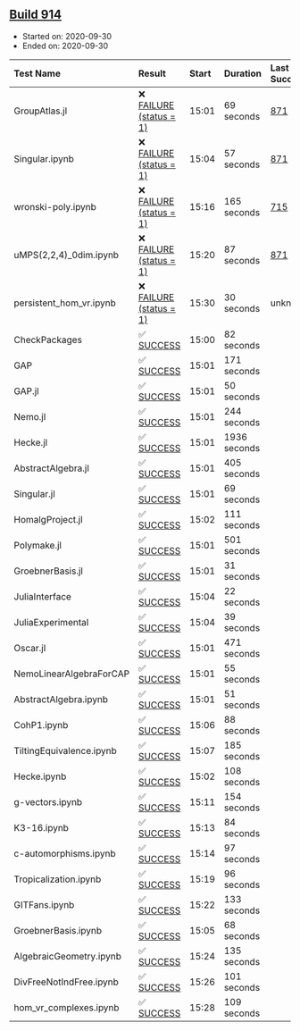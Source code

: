 ## [Build 914](https://oscarci.mathematik.uni-kl.de/job/oscar-stable/914/)

* Started on: 2020-09-30
* Ended on: 2020-09-30

| Test Name    | Result | Start | Duration | Last Success | First Failure |
|:-------------|:-------|:------|:---------|:-------------|:--------------|
| GroupAtlas.jl | ❌ [FAILURE (status = 1)](https://oscarci.mathematik.uni-kl.de/job/oscar-stable/914/artifact/logs/build-914/GroupAtlas.jl.log) | 15:01 | 69 seconds | [871](https://oscarci.mathematik.uni-kl.de/job/oscar-stable/871/) | [872](https://oscarci.mathematik.uni-kl.de/job/oscar-stable/872/) |
| Singular.ipynb | ❌ [FAILURE (status = 1)](https://oscarci.mathematik.uni-kl.de/job/oscar-stable/914/artifact/logs/build-914/Singular.ipynb.log) | 15:04 | 57 seconds | [871](https://oscarci.mathematik.uni-kl.de/job/oscar-stable/871/) | [872](https://oscarci.mathematik.uni-kl.de/job/oscar-stable/872/) |
| wronski-poly.ipynb | ❌ [FAILURE (status = 1)](https://oscarci.mathematik.uni-kl.de/job/oscar-stable/914/artifact/logs/build-914/wronski-poly.ipynb.log) | 15:16 | 165 seconds | [715](https://oscarci.mathematik.uni-kl.de/job/oscar-stable/715/) | [716](https://oscarci.mathematik.uni-kl.de/job/oscar-stable/716/) |
| uMPS(2,2,4)_0dim.ipynb | ❌ [FAILURE (status = 1)](https://oscarci.mathematik.uni-kl.de/job/oscar-stable/914/artifact/logs/build-914/uMPS-2-2-4-_0dim.ipynb.log) | 15:20 | 87 seconds | [871](https://oscarci.mathematik.uni-kl.de/job/oscar-stable/871/) | [872](https://oscarci.mathematik.uni-kl.de/job/oscar-stable/872/) |
| persistent_hom_vr.ipynb | ❌ [FAILURE (status = 1)](https://oscarci.mathematik.uni-kl.de/job/oscar-stable/914/artifact/logs/build-914/persistent_hom_vr.ipynb.log) | 15:30 | 30 seconds | unknown | unknown |
| CheckPackages | ✅ [SUCCESS](https://oscarci.mathematik.uni-kl.de/job/oscar-stable/914/artifact/logs/build-914/CheckPackages.log) | 15:00 | 82 seconds |  |  |
| GAP | ✅ [SUCCESS](https://oscarci.mathematik.uni-kl.de/job/oscar-stable/914/artifact/logs/build-914/GAP.log) | 15:01 | 171 seconds |  |  |
| GAP.jl | ✅ [SUCCESS](https://oscarci.mathematik.uni-kl.de/job/oscar-stable/914/artifact/logs/build-914/GAP.jl.log) | 15:01 | 50 seconds |  |  |
| Nemo.jl | ✅ [SUCCESS](https://oscarci.mathematik.uni-kl.de/job/oscar-stable/914/artifact/logs/build-914/Nemo.jl.log) | 15:01 | 244 seconds |  |  |
| Hecke.jl | ✅ [SUCCESS](https://oscarci.mathematik.uni-kl.de/job/oscar-stable/914/artifact/logs/build-914/Hecke.jl.log) | 15:01 | 1936 seconds |  |  |
| AbstractAlgebra.jl | ✅ [SUCCESS](https://oscarci.mathematik.uni-kl.de/job/oscar-stable/914/artifact/logs/build-914/AbstractAlgebra.jl.log) | 15:01 | 405 seconds |  |  |
| Singular.jl | ✅ [SUCCESS](https://oscarci.mathematik.uni-kl.de/job/oscar-stable/914/artifact/logs/build-914/Singular.jl.log) | 15:01 | 69 seconds |  |  |
| HomalgProject.jl | ✅ [SUCCESS](https://oscarci.mathematik.uni-kl.de/job/oscar-stable/914/artifact/logs/build-914/HomalgProject.jl.log) | 15:02 | 111 seconds |  |  |
| Polymake.jl | ✅ [SUCCESS](https://oscarci.mathematik.uni-kl.de/job/oscar-stable/914/artifact/logs/build-914/Polymake.jl.log) | 15:01 | 501 seconds |  |  |
| GroebnerBasis.jl | ✅ [SUCCESS](https://oscarci.mathematik.uni-kl.de/job/oscar-stable/914/artifact/logs/build-914/GroebnerBasis.jl.log) | 15:01 | 31 seconds |  |  |
| JuliaInterface | ✅ [SUCCESS](https://oscarci.mathematik.uni-kl.de/job/oscar-stable/914/artifact/logs/build-914/JuliaInterface.log) | 15:04 | 22 seconds |  |  |
| JuliaExperimental | ✅ [SUCCESS](https://oscarci.mathematik.uni-kl.de/job/oscar-stable/914/artifact/logs/build-914/JuliaExperimental.log) | 15:04 | 39 seconds |  |  |
| Oscar.jl | ✅ [SUCCESS](https://oscarci.mathematik.uni-kl.de/job/oscar-stable/914/artifact/logs/build-914/Oscar.jl.log) | 15:01 | 471 seconds |  |  |
| NemoLinearAlgebraForCAP | ✅ [SUCCESS](https://oscarci.mathematik.uni-kl.de/job/oscar-stable/914/artifact/logs/build-914/NemoLinearAlgebraForCAP.log) | 15:01 | 55 seconds |  |  |
| AbstractAlgebra.ipynb | ✅ [SUCCESS](https://oscarci.mathematik.uni-kl.de/job/oscar-stable/914/artifact/logs/build-914/AbstractAlgebra.ipynb.log) | 15:01 | 51 seconds |  |  |
| CohP1.ipynb | ✅ [SUCCESS](https://oscarci.mathematik.uni-kl.de/job/oscar-stable/914/artifact/logs/build-914/CohP1.ipynb.log) | 15:06 | 88 seconds |  |  |
| TiltingEquivalence.ipynb | ✅ [SUCCESS](https://oscarci.mathematik.uni-kl.de/job/oscar-stable/914/artifact/logs/build-914/TiltingEquivalence.ipynb.log) | 15:07 | 185 seconds |  |  |
| Hecke.ipynb | ✅ [SUCCESS](https://oscarci.mathematik.uni-kl.de/job/oscar-stable/914/artifact/logs/build-914/Hecke.ipynb.log) | 15:02 | 108 seconds |  |  |
| g-vectors.ipynb | ✅ [SUCCESS](https://oscarci.mathematik.uni-kl.de/job/oscar-stable/914/artifact/logs/build-914/g-vectors.ipynb.log) | 15:11 | 154 seconds |  |  |
| K3-16.ipynb | ✅ [SUCCESS](https://oscarci.mathematik.uni-kl.de/job/oscar-stable/914/artifact/logs/build-914/K3-16.ipynb.log) | 15:13 | 84 seconds |  |  |
| c-automorphisms.ipynb | ✅ [SUCCESS](https://oscarci.mathematik.uni-kl.de/job/oscar-stable/914/artifact/logs/build-914/c-automorphisms.ipynb.log) | 15:14 | 97 seconds |  |  |
| Tropicalization.ipynb | ✅ [SUCCESS](https://oscarci.mathematik.uni-kl.de/job/oscar-stable/914/artifact/logs/build-914/Tropicalization.ipynb.log) | 15:19 | 96 seconds |  |  |
| GITFans.ipynb | ✅ [SUCCESS](https://oscarci.mathematik.uni-kl.de/job/oscar-stable/914/artifact/logs/build-914/GITFans.ipynb.log) | 15:22 | 133 seconds |  |  |
| GroebnerBasis.ipynb | ✅ [SUCCESS](https://oscarci.mathematik.uni-kl.de/job/oscar-stable/914/artifact/logs/build-914/GroebnerBasis.ipynb.log) | 15:05 | 68 seconds |  |  |
| AlgebraicGeometry.ipynb | ✅ [SUCCESS](https://oscarci.mathematik.uni-kl.de/job/oscar-stable/914/artifact/logs/build-914/AlgebraicGeometry.ipynb.log) | 15:24 | 135 seconds |  |  |
| DivFreeNotIndFree.ipynb | ✅ [SUCCESS](https://oscarci.mathematik.uni-kl.de/job/oscar-stable/914/artifact/logs/build-914/DivFreeNotIndFree.ipynb.log) | 15:26 | 101 seconds |  |  |
| hom_vr_complexes.ipynb | ✅ [SUCCESS](https://oscarci.mathematik.uni-kl.de/job/oscar-stable/914/artifact/logs/build-914/hom_vr_complexes.ipynb.log) | 15:28 | 109 seconds |  |  |
